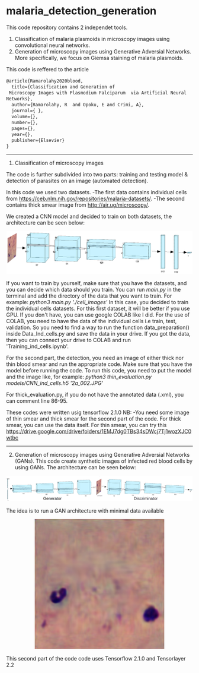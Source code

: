 # malaria_detection_generation

This code repository contains 2 independet tools. 
1. Classification of malaria plasmoids in microscopy images using convolutional neural networks. 
2. Generation of microscopy images using Generative Adversial Networks. 
More specifically, we focus on Giemsa staining of malaria plasmoids. 

This code is reffered to the article 
~~~~ 
@article{Ramarolahy2020blood,
  title={Classification and Generation of
 Microscopy Images with Plasmodium Falciparum  via Artificial Neural Networks},
  author={Ramarolahy, R  and Opoku, E and Crimi, A},
  journal={ },
  volume={},
  number={},
  pages={},
  year={},
  publisher={Elsevier}
}
~~~~

******************************************************************************************************************
1. Classification of microscopy images

The code is further subdivided into two parts:  training and testing model &  detection of parasites on an image (automated detection).

In this code we used two datasets.
-The first data contains individual cells from https://ceb.nlm.nih.gov/repositories/malaria-datasets/.
-The second contains thick smear image from http://air.ug/microscopy/.

We created a CNN model and decided to train on both datasets, the architecture can be seen below:
<p align="center">
  <img src="discriminator.png" width="640" alt="Classifier architecture">
</p>


If you want to train by yourself, make sure that you have the datasets, and you can decide which data should you train. 
You can run *main.py* in the terminal and add the directory of the data that you want to train.
For example: *python3 main.py './cell_images'* 
In this case, you decided to train the individual cells datasets.
For this first dataset, it will be better if you use GPU. If you don't have, you can use google COLAB like I did.
For the use of COLAB, you need to have the data of the individual cells i.e train, test, validation. 
So you need to find a way to run the function data_preparation() inside Data_Ind_cells.py and save the data in your drive.
If you got the data, then you can connect your drive to COLAB and run 'Training_ind_cells.ipynb'.

For the second part, the detection, you need an image of either thick nor thin blood smear and run the appropriate code. Make sure that you have the model before running the code.
To run this code, you need to put the model and the image like, for example: *python3 thin_evaluation.py models/CNN_ind_cells.h5 '2a_002.JPG'* 

For thick_evaluation.py, if you do not have the annotated data (.xml), you can comment line 86-95.

These codes were written usig tensorflow 2.1.0
NB: -You need some image of thin smear and thick smear for the second part of the code. For thick smear, you can use the data itself.
For thin smear, you can try this https://drive.google.com/drive/folders/1EMJ7dg0TBs34sDWcj7Tj1wozXJC0wtbc

*********************************************************************************************************************
 2. Generation of microscopy images using Generative Adversial Networks (GANs). 
 This code create synthetic images of infected red blood cells by using GANs. The architecture can be seen below:
<p align="center">
  <img src="GAN.png" width="640" alt="GAN architecture">
</p>

The idea is to run a GAN architecture with minimal data available
<p align="center">
  <img src="D.png" width="350" alt="generated staining">
</p>

This second part of the code code uses Tensorflow 2.1.0 and Tensorlayer 2.2
